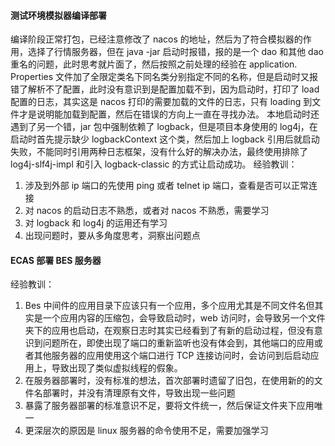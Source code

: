 #### 测试环境模拟器编译部署
编译阶段正常打包，已经注意修改了 nacos 的地址，然后为了符合模拟器的作用，选择了行情服务器，但在 java -jar 启动时报错，报的是一个 dao 和其他 dao 重名的问题，此时思考就片面了，然后按照之前处理的经验在 application. Properties 文件加了全限定类名下同名类分别指定不同的名称，但是启动时又报错了解析不了配置，此时没有意识到是配置加载不到，因为启动时，打印了 load 配置的日志，其实这是 nacos 打印的需要加载的文件的日志，只有 loading 到文件才是说明能加载到配置，然后在错误的方向上一直在寻找办法。
本地启动时还遇到了另一个错，jar 包中强制依赖了 logback，但是项目本身使用的 log4j，在启动时首先提示缺少 logbackContext 这个类，然后加上 logback 引用后就启动失败，不能同时引用两种日志框架，没有什么好的解决办法，最终使用排除了 log4j-slf4j-impl 和引入 logback-classic 的方式让启动成功。
经验教训：
1. 涉及到外部 ip 端口的先使用 ping 或者 telnet ip 端口，查看是否可以正常连接
2. 对 nacos 的启动日志不熟悉，或者对 nacos 不熟悉，需要学习
3. 对 logback 和 log4j 的运用还有学习
4. 出现问题时，要从多角度思考，洞察出问题点

#### ECAS 部署 BES 服务器
经验教训：
1. Bes 中间件的应用目录下应该只有一个应用，多个应用尤其是不同文件名但其实是一个应用内容的压缩包，会导致启动时，web 访问时，会导致另一个文件夹下的应用也启动，在观察日志时其实已经看到了有新的启动过程，但没有意识到问题所在，即使出现了端口的重新监听也没有体会到，其他端口的应用或者其他服务器的应用使用这个端口进行 TCP 连接访问时，会访问到后启动应用上，导致出现了类似虚拟线程的假象。
2. 在服务器部署时，没有标准的想法，首次部署时遗留了旧包，在使用新的的文件名部署时，并没有清理原有文件，导致出现一些问题
3. 暴露了服务器部署的标准意识不足，要将文件统一，然后保证文件夹下应用唯一
4. 更深层次的原因是 linux 服务器的命令使用不足，需要加强学习